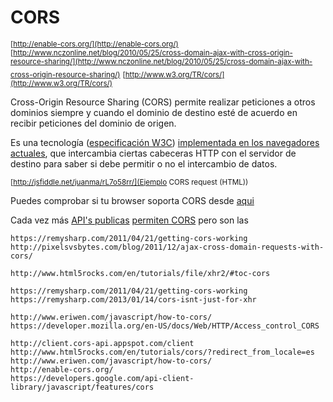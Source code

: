 # CORS

<sub>[http://enable-cors.org/](http://enable-cors.org/)</sub>  
<sub>[http://www.nczonline.net/blog/2010/05/25/cross-domain-ajax-with-cross-origin-resource-sharing/](http://www.nczonline.net/blog/2010/05/25/cross-domain-ajax-with-cross-origin-resource-sharing/)</sub>
<sub>[http://www.w3.org/TR/cors/](http://www.w3.org/TR/cors/)</sub>

Cross-Origin Resource Sharing (CORS) permite realizar peticiones a otros dominios siempre y cuando el dominio de destino esté de acuerdo en recibir peticiones del dominio de origen. 

Es una tecnología ([especificación W3C](http://www.w3.org/TR/cors/)) [implementada en los navegadores actuales](http://caniuse.com/#feat=cors), que intercambia ciertas cabeceras HTTP con el servidor de destino para saber si debe permitir o no el intercambio de datos.

<sub>[http://jsfiddle.net/juanma/rL7o58rr/](Ejemplo CORS request (HTML))</sub>

Puedes comprobar si tu browser soporta CORS  desde [aqui](https://test-cors.appspot.com/#technical)

Cada vez más [API's publicas](http://enable-cors.org/resources.html#apis) [permiten CORS](http://www.w3.org/wiki/CORS_Enabled#Who_is_doing_it_already.3F) pero son las  

    https://remysharp.com/2011/04/21/getting-cors-working
    http://pixelsvsbytes.com/blog/2011/12/ajax-cross-domain-requests-with-cors/

    http://www.html5rocks.com/en/tutorials/file/xhr2/#toc-cors

    https://remysharp.com/2011/04/21/getting-cors-working
    https://remysharp.com/2013/01/14/cors-isnt-just-for-xhr

    http://www.eriwen.com/javascript/how-to-cors/   
    https://developer.mozilla.org/en-US/docs/Web/HTTP/Access_control_CORS  

    http://client.cors-api.appspot.com/client  
    http://www.html5rocks.com/en/tutorials/cors/?redirect_from_locale=es  
    http://www.eriwen.com/javascript/how-to-cors/  
    http://enable-cors.org/  
    https://developers.google.com/api-client-library/javascript/features/cors  